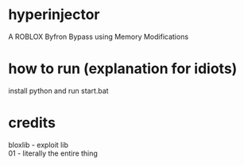 # hyperinjector
A ROBLOX Byfron Bypass using Memory Modifications

# how to run (explanation for idiots)
install python and run start.bat

# credits
bloxlib - exploit lib
<br>
01 - literally the entire thing
